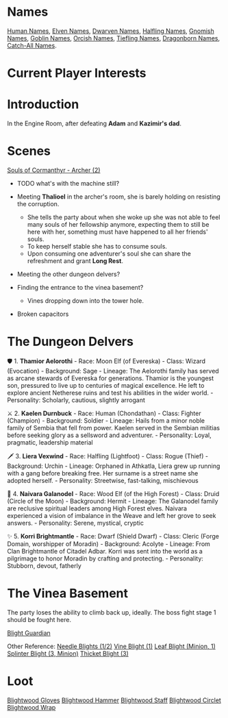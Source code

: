 
# Names
[Human Names](dm/names.md#human-names), [Elven Names](dm/names.md#elven-names), [Dwarven Names](dm/names.md#dwarven-names), [Halfling Names](dm/names.md#halfling-names), [Gnomish Names](dm/names.md#gnomish-names), [Goblin Names](dm/names.md#goblin-names), [Orcish Names](dm/names.md#orcish-names), [Tiefling Names](dm/names.md#tiefling-names), [Dragonborn Names](dm/names.md#dragonborn-names), [Catch-All Names](dm/names.md#catch-all-names).

# Current Player Interests

# Introduction

In the Engine Room, after defeating **Adam** and **Kazimir's dad**.



# Scenes
[Souls of Cormanthyr - Archer (2)](dm/monsters.md#souls-of-cormanthyr---archer)

- TODO what's with the machine still?

- Meeting **Thalioel** in the archer's room, she is barely holding on resisting the corruption.
  - She tells the party about when she woke up she was not able to feel many souls of her fellowship anymore, expecting them to still be here with her, something must have happened to all her friends' souls.
  - To keep herself stable she has to consume souls.
  - Upon consuming one adventurer's soul she can share the refreshment and grant **Long Rest**.

- Meeting the other dungeon delvers?

- Finding the entrance to the vinea basement?
  - Vines dropping down into the tower hole.

- Broken capacitors


# The Dungeon Delvers
🛡️ 1. **Thamior Aelorothi**
    - Race: Moon Elf (of Evereska)
    - Class: Wizard (Evocation)
    - Background: Sage
    - Lineage: The Aelorothi family has served as arcane stewards of Evereska for generations. Thamior is the youngest son, pressured to live up to centuries of magical excellence. He left to explore ancient Netherese ruins and test his abilities in the wider world.
    - Personality: Scholarly, cautious, slightly arrogant

⚔️ 2. **Kaelen Durnbuck**
    - Race: Human (Chondathan)
    - Class: Fighter (Champion)
    - Background: Soldier
    - Lineage: Hails from a minor noble family of Sembia that fell from power. Kaelen served in the Sembian militias before seeking glory as a sellsword and adventurer.
    - Personality: Loyal, pragmatic, leadership material

🗡️ 3. **Liera Vexwind**
    - Race: Halfling (Lightfoot)
    - Class: Rogue (Thief)
    - Background: Urchin
    - Lineage: Orphaned in Athkatla, Liera grew up running with a gang before breaking free. Her surname is a street name she adopted herself.
    - Personality: Streetwise, fast-talking, mischievous

🌿 4. **Naivara Galanodel**
    - Race: Wood Elf (of the High Forest)
    - Class: Druid (Circle of the Moon)
    - Background: Hermit
    - Lineage: The Galanodel family are reclusive spiritual leaders among High Forest elves. Naivara experienced a vision of imbalance in the Weave and left her grove to seek answers.
    - Personality: Serene, mystical, cryptic

✨ 5. **Korri Brightmantle**
    - Race: Dwarf (Shield Dwarf)
    - Class: Cleric (Forge Domain, worshipper of Moradin)
    - Background: Acolyte
    - Lineage: From Clan Brightmantle of Citadel Adbar. Korri was sent into the world as a pilgrimage to honor Moradin by crafting and protecting.
    - Personality: Stubborn, devout, fatherly

# The Vinea Basement
The party loses the ability to climb back up, ideally.
The boss fight stage 1 should be fought here.

[Blight Guardian](vault/dm/monsters.md#blight-guardian)

Other Reference:
[Needle Blights (1/2)](dm/monsters.md#needle-blight)
[Vine Blight (1)](dm/monsters.md#vine-blight)
[Leaf Blight (Minion, 1)](dm/monsters.md#leaf-blight)
[Splinter Blight (3, Minion)](dm/monsters.md#splinter-blight)
[Thicket Blight (3)](dm/monsters.md#thicket-blight)


# Loot

[Blightwood Gloves](dm/items.md#blightwood-gloves)
[Blightwood Hammer](dm/items.md#blightwood-hammer)
[Blightwood Staff](dm/items.md#blightwood-staff)
[Blightwood Circlet](dm/items.md#blightwood-circlet)
[Blightwood Wrap](dm/items.md#blightwood-wrap)

